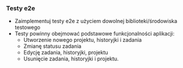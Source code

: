 ### Testy e2e
- Zaimplementuj testy e2e z użyciem dowolnej biblioteki/środowiska testowego
- Testy powinny obejmować podstawowe funkcjonalności aplikacji: 
  - Utworzenie nowego projektu, historyjki i zadania
  - Zmianę statusu zadania
  - Edycję zadania, historyjki, projektu
  - Usunięcie zadania, historyjki i projektu.



